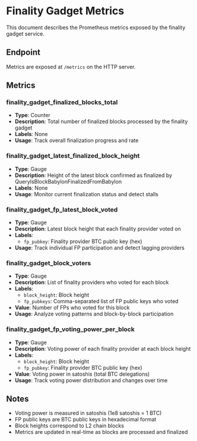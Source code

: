 # Finality Gadget Metrics

This document describes the Prometheus metrics exposed by the finality gadget service.

## Endpoint

Metrics are exposed at `/metrics` on the HTTP server.

## Metrics

### finality_gadget_finalized_blocks_total
- **Type**: Counter
- **Description**: Total number of finalized blocks processed by the finality gadget
- **Labels**: None
- **Usage**: Track overall finalization progress and rate

### finality_gadget_latest_finalized_block_height
- **Type**: Gauge  
- **Description**: Height of the latest block confirmed as finalized by QueryIsBlockBabylonFinalizedFromBabylon
- **Labels**: None
- **Usage**: Monitor current finalization status and detect stalls

### finality_gadget_fp_latest_block_voted
- **Type**: Gauge
- **Description**: Latest block height that each finality provider voted on
- **Labels**: 
  - `fp_pubkey`: Finality provider BTC public key (hex)
- **Usage**: Track individual FP participation and detect lagging providers

### finality_gadget_block_voters
- **Type**: Gauge
- **Description**: List of finality providers who voted for each block
- **Labels**:
  - `block_height`: Block height
  - `fp_pubkeys`: Comma-separated list of FP public keys who voted
- **Value**: Number of FPs who voted for this block
- **Usage**: Analyze voting patterns and block-by-block participation

### finality_gadget_fp_voting_power_per_block
- **Type**: Gauge
- **Description**: Voting power of each finality provider at each block height
- **Labels**:
  - `block_height`: Block height
  - `fp_pubkey`: Finality provider BTC public key (hex)
- **Value**: Voting power in satoshis (total BTC delegations)
- **Usage**: Track voting power distribution and changes over time

## Notes

- Voting power is measured in satoshis (1e8 satoshis = 1 BTC)
- FP public keys are BTC public keys in hexadecimal format
- Block heights correspond to L2 chain blocks
- Metrics are updated in real-time as blocks are processed and finalized 